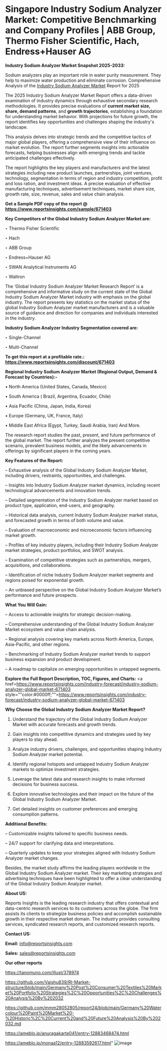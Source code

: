 # Singapore Industry Sodium Analyzer Market: Competitive Benchmarking and Company Profiles | ABB Group, Thermo Fisher Scientific, Hach, Endress+Hauser AG

<strong>Industry Sodium Analyzer Market Snapshot 2025-2033:</strong>

Sodium analyzers play an important role in water purity measurement. They help to maximize water production and eliminate corrosion. Comprehensive Analysis of the <a href=https://www.reportsinsights.com/sample/671403>Industry Sodium Analyzer Market</a> Report for 2025

The 2025 Industry Sodium Analyzer Market Report offers a data-driven examination of industry dynamics through exhaustive secondary research methodologies. It provides precise evaluations of <strong>current market size, share, demand patterns</strong>, and <strong>growth trajectories</strong>, establishing a foundation for understanding market behavior. With projections for future growth, the report identifies key opportunities and challenges shaping the industry's landscape.

This analysis delves into strategic trends and the competitive tactics of major global players, offering a comprehensive view of their influence on market evolution. The report further segments insights into actionable forecasts, helping businesses align with emerging trends and tackle anticipated challenges effectively.

The report highlights the key players and manufacturers and the latest strategies including new product launches, partnerships, joint ventures, technology, segmentation in terms of region and industry competition, profit and loss ration, and investment ideas. A precise evaluation of effective manufacturing techniques, advertisement techniques, market share size, growth rate, size, revenue, sales and value chain analysis.

<strong>Get a Sample PDF copy of the report @ <a href=https://www.reportsinsights.com/sample/671403 style=color:#0000ff;>https://www.reportsinsights.com/sample/671403</a></strong>

<strong>Key Competitors of the Global Industry Sodium Analyzer Market are:</strong>

‣ Thermo Fisher Scientific

‣ Hach

‣ ABB Group

‣ Endress+Hauser AG

‣ SWAN Analytical Instruments AG

‣ Waltron

The ‘Global Industry Sodium Analyzer Market Research Report’ is a comprehensive and informative study on the current state of the Global Industry Sodium Analyzer Market industry with emphasis on the global industry. The report presents key statistics on the market status of the global Industry Sodium Analyzer market manufacturers and is a valuable source of guidance and direction for companies and individuals interested in the industry.

<strong>Industry Sodium Analyzer Industry Segmentation covered are:</strong>

‣ Single-Channel

‣ Multi-Channel

<strong>To get this report at a profitable rate.: <a href=https://www.reportsinsights.com/discount/671403 style=color:#0000ff;>https://www.reportsinsights.com/discount/671403</a></strong>

<strong>Regional Industry Sodium Analyzer Market (Regional Output, Demand &amp; Forecast by Countries):-</strong>

• North America (United States, Canada, Mexico)

• South America ( Brazil, Argentina, Ecuador, Chile)

• Asia Pacific (China, Japan, India, Korea)

• Europe (Germany, UK, France, Italy)

• Middle East Africa (Egypt, Turkey, Saudi Arabia, Iran) And More.

The research report studies the past, present, and future performance of the global market. The report further analyzes the present competitive scenario, prevalent business models, and the likely advancements in offerings by significant players in the coming years.

<strong>Key Features of the Report:</strong>

– Exhaustive analysis of the Global Industry Sodium Analyzer Market, including drivers, restraints, opportunities, and challenges.

– Insights into Industry Sodium Analyzer market dynamics, including recent technological advancements and innovation trends.

– Detailed segmentation of the Industry Sodium Analyzer market based on product type, application, end-users, and geography.

– Historical data analysis, current Industry Sodium Analyzer market status, and forecasted growth in terms of both volume and value.

– Evaluation of macroeconomic and microeconomic factors influencing market growth.

– Profiles of key industry players, including their Industry Sodium Analyzer market strategies, product portfolios, and SWOT analysis.

– Examination of competitive strategies such as partnerships, mergers, acquisitions, and collaborations.

– Identification of niche Industry Sodium Analyzer market segments and regions poised for exponential growth.

– An unbiased perspective on the Global Industry Sodium Analyzer Market’s performance and future prospects.

<strong>What You Will Gain:</strong>

– Access to actionable insights for strategic decision-making.

– Comprehensive understanding of the Global Industry Sodium Analyzer Market ecosystem and value chain analysis.

– Regional analysis covering key markets across North America, Europe, Asia-Pacific, and other regions.

– Benchmarking of Industry Sodium Analyzer market trends to support business expansion and product development.

– A roadmap to capitalize on emerging opportunities in untapped segments.

<strong>Explore the Full Report Description, TOC, Figures, and Charts:</strong>
<a href=https://www.reportsinsights.com/industry-forecast/industry-sodium-analyzer-global-market-671403 style=""color:#0000ff;"">https://www.reportsinsights.com/industry-forecast/industry-sodium-analyzer-global-market-671403</a>

<strong>Why Choose the Global Industry Sodium Analyzer Market Report?</strong>

1. Understand the trajectory of the Global Industry Sodium Analyzer Market with accurate forecasts and growth trends.

2. Gain insights into competitive dynamics and strategies used by key players to stay ahead.

3. Analyze industry drivers, challenges, and opportunities shaping Industry Sodium Analyzer market potential.

4. Identify regional hotspots and untapped Industry Sodium Analyzer markets to optimize investment strategies.

5. Leverage the latest data and research insights to make informed decisions for business success.

6. Explore innovative technologies and their impact on the future of the Global Industry Sodium Analyzer Market.

7. Get detailed insights on customer preferences and emerging consumption patterns.

<strong>Additional Benefits:</strong>

– Customizable insights tailored to specific business needs.

– 24/7 support for clarifying data and interpretations.

– Quarterly updates to keep your strategies aligned with Industry Sodium Analyzer market changes.

Besides, the market study affirms the leading players worldwide in the Global Industry Sodium Analyzer market. Their key marketing strategies and advertising techniques have been highlighted to offer a clear understanding of the Global Industry Sodium Analyzer market.

<strong><strong>About US</strong>:</strong>

Reports Insights is the leading research industry that offers contextual and data-centric research services to its customers across the globe. The firm assists its clients to strategize business policies and accomplish sustainable growth in their respective market domain. The industry provides consulting services, syndicated research reports, and customized research reports.

<strong>Contact US:</strong>

<p class=><b>Email:</b> <a href=mailto:info@reportsinsights.com>info@reportsinsights.com</a></p>
<p class=><b>Sales:</b> <a href=mailto:sales@reportsinsights.com>sales@reportsinsights.com</a></p>

<strong>Our other reports</strong>

<a href=https://tanomuno.com/illust/378974>https://tanomuno.com/illust/378974</a>

<a href=https://github.com/Vaishu839/RI-Market-structure/blob/main/Germany%20Post%20Consumer%20Textiles%20Market%20Portfolio%20Strategies%2C%20Opportunities%2C%20Challenges%20Analysis%20By%202032>https://github.com/Vaishu839/RI-Market-structure/blob/main/Germany%20Post%20Consumer%20Textiles%20Market%20Portfolio%20Strategies%2C%20Opportunities%2C%20Challenges%20Analysis%20By%202032</a>

<a href=https://github.com/mmm28052805/report24/blob/main/Germany%20Watercolour%20Paint%20Market%20-%20Historic%2C%20Current%20and%20Future%20Analysis%20By%202032.md>https://github.com/mmm28052805/report24/blob/main/Germany%20Watercolour%20Paint%20Market%20-%20Historic%2C%20Current%20and%20Future%20Analysis%20By%202032.md</a>

<a href=https://ameblo.jp/anuragakarte041/entry-12883468474.html>https://ameblo.jp/anuragakarte041/entry-12883468474.html</a>

<a href=https://ameblo.jp/monaa12/entry-12883592617.html>https://ameblo.jp/monaa12/entry-12883592617.html</a>"
![image](https://github.com/user-attachments/assets/648b5a07-2045-451b-adcb-219cf7e47322)
